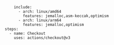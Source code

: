         include:
          - arch: linux/amd64
            features: jemalloc,asm-keccak,optimism
          - arch: linux/arm64
            features: jemalloc,optimism
    steps:
      - name: Checkout
        uses: actions/checkout@v3
